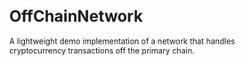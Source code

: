 # OffChainNetwork
A lightweight demo implementation of a network that handles cryptocurrency transactions off the primary chain.
